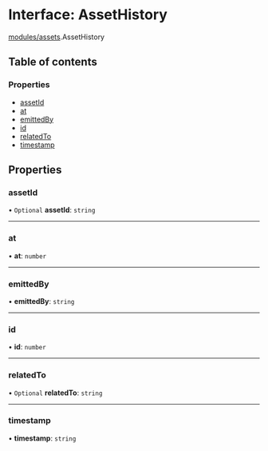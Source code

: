 # Interface: AssetHistory

[modules/assets](../modules/modules_assets.md).AssetHistory

## Table of contents

### Properties

- [assetId](modules_assets.AssetHistory.md#assetid)
- [at](modules_assets.AssetHistory.md#at)
- [emittedBy](modules_assets.AssetHistory.md#emittedby)
- [id](modules_assets.AssetHistory.md#id)
- [relatedTo](modules_assets.AssetHistory.md#relatedto)
- [timestamp](modules_assets.AssetHistory.md#timestamp)

## Properties

### assetId

• `Optional` **assetId**: `string`

___

### at

• **at**: `number`

___

### emittedBy

• **emittedBy**: `string`

___

### id

• **id**: `number`

___

### relatedTo

• `Optional` **relatedTo**: `string`

___

### timestamp

• **timestamp**: `string`
